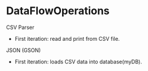 # DataFlowOperations

CSV Parser
* First iteration: read and print from CSV file.

JSON (GSON)
* First iteration: loads CSV data into database(myDB).
